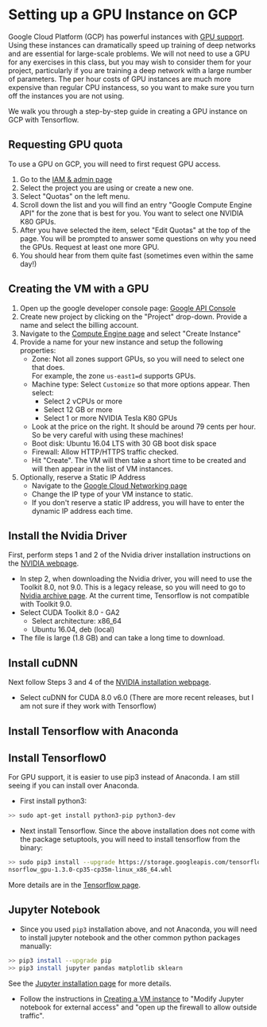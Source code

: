 # Setting up a GPU Instance on GCP

Google Cloud Platform (GCP) has powerful instances with
[GPU support](https://cloud.google.com/gpu/).  Using these instances
can dramatically speed up training of deep networks
and are essential for large-scale
problems.  We will not need to use a GPU for any exercises in this class,
but you may wish to consider them for your project, particularly if you
are training a deep network with a large number of parameters.
The per hour costs of GPU instances are much more expensive than
regular CPU instancess, so you want to make sure you turn off the instances
you are not using.  

We walk you through a step-by-step guide in creating a GPU instance
on GCP with Tensorflow.

## Requesting GPU quota
To use a GPU on GCP, you will need to first request GPU access.
1.  Go to the [IAM & admin page](https://console.cloud.google.com/projectselector/iam-admin)
2.  Select the project you are using or create a new one.
3.  Select "Quotas" on the left menu.
4.  Scroll down the list and you will find an entry "Google Compute Engine API"
    for the zone that is best for you.  You want to select one NVIDIA K80 GPUs.
5.  After you have selected the item, select "Edit Quotas" at the top of the page.
    You will be prompted to answer some questions on why you need the GPUs.
    Request at least one more GPU.
6.  You should hear from them quite fast (sometimes even within the same day!) 

## Creating the VM with a GPU
1.	Open up the google developer console page: [Google API Console](https://console.developers.google.com/)
2.	Create new project by clicking on the "Project" drop-down. Provide a name and select the billing account.
3.	Navigate to the [Compute Engine page](https://console.cloud.google.com/compute) and select "Create Instance"
4.	Provide a name for your new instance and setup the following properties:
    *	Zone: Not all zones support GPUs, so you will need to select one that does.  
        For example, the zone `us-east1=d` supports GPUs.
    *	Machine type:   Select `Customize` so that more options appear.  Then select:
        * Select 2 vCPUs or more
        * Select 12 GB or more
        * Select 1 or more NVIDIA Tesla K80 GPUs
    * Look at the price on the right.  It should be around 79 cents per hour.  
      So be very careful with using these machines!
    *	Boot disk: Ubuntu 16.04 LTS with 30 GB boot disk space
    *	Firewall: Allow HTTP/HTTPS traffic checked.
    *   Hit "Create".  The VM will then take a short time to be created and will then appear in the list of VM
        instances.        
5.  Optionally, reserve a Static IP Address
    *	Navigate to the [Google Cloud Networking page](https://console.cloud.google.com/networking/addresses/list)
    *   Change the IP type of your VM instance to static.
    *   If you don't reserve a static IP address, you will have to enter the
        dynamic IP address each time.
        

## Install the Nvidia Driver

First, perform steps 1 and 2 of the Nvidia driver installation instructions
on the 
[NVIDIA webpage](https://www.nvidia.com/en-us/data-center/gpu-accelerated-applications/tensorflow/).

* In step 2, when downloading the Nvidia driver,
  you will need to use the Toolkit 8.0, not 9.0.
  This is a legacy release, so you will need to go to
  [Nvidia archive page](https://developer.nvidia.com/cuda-toolkit-archive).
  At the current time, Tensorflow is not compatible with Toolkit 9.0.
* Select CUDA Toolkit 8.0 - GA2
    * Select architecture: x86_64
    * Ubuntu 16.04, deb (local)
* The file is large (1.8 GB) and can take a long time to download.  

## Install cuDNN
Next follow Steps 3 and 4 of 
the 
[NVIDIA installation webpage](https://www.nvidia.com/en-us/data-center/gpu-accelerated-applications/tensorflow/).

* Select cuDNN for CUDA 8.0 v6.0 (There are more recent releases,
  but I am not sure if they work with Tensorflow)

## Install Tensorflow with Anaconda

  
## Install Tensorflow0

For GPU support, it is easier to use pip3 instead of Anaconda.
I am still seeing if you can install over Anaconda.
* First install python3:
~~~bash
>> sudo apt-get install python3-pip python3-dev
~~~

* Next install Tensorflow.
Since the above installation does not come with the package setuptools, you
will need to install tensorflow from the binary:
~~~bash
>> sudo pip3 install --upgrade https://storage.googleapis.com/tensorflow/linux/gpu/te
nsorflow_gpu-1.3.0-cp35-cp35m-linux_x86_64.whl
~~~
More details are in the [Tensorflow page](https://www.tensorflow.org/install/install_linux).


## Jupyter Notebook

* Since you used `pip3` installation above, and not Anaconda,
you will need to install jupyter notebook and the other common python
packages manually:
~~~bash
>> pip3 install --upgrade pip
>> pip3 install jupyter pandas matplotlib sklearn
~~~
See the [Jupyter installation page](http://jupyter.readthedocs.io/en/latest/install.html)
for more details.
* Follow the instructions in [Creating a VM instance](./getting_started.md)
to "Modify Jupyter notebook for external access" and
"open up the firewall to allow outside traffic".

